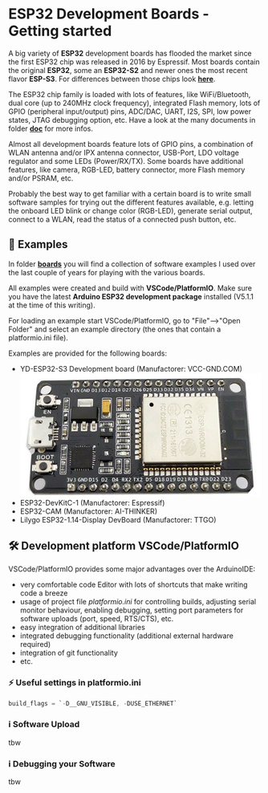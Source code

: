 # ESP32 Development Boards - Getting started

A big variety of **ESP32** development boards has flooded the market since the first ESP32 chip was released in 2016 by Espressif. Most boards contain the original **ESP32**, some an **ESP32-S2** and newer ones the most recent flavor **ESP-S3**. For differences between those chips look [**here**](https://github.com/yellobyte/ESP32-DevBoards-Getting-Started/raw/main/doc/Comparison_Espressif-ESP32-S2-C3-S3.pdf).

The ESP32 chip family is loaded with lots of features, like WiFi/Bluetooth, dual core (up to 240MHz clock frequency), integrated Flash memory, lots of GPIO (peripheral input/output) pins, ADC/DAC, UART, I2S, SPI, low power states, JTAG debugging option, etc. Have a look at the many documents in folder [**doc**](https://github.com/yellobyte/ESP32-DevBoards-Getting-Started/blob/main/doc) for more infos.

Almost all development boards feature lots of GPIO pins, a combination of WLAN antenna and/or IPX antenna connector, USB-Port, LDO voltage regulator and some LEDs (Power/RX/TX). Some boards have additional features, like camera, RGB-LED, battery connector, more Flash memory and/or PSRAM, etc.

Probably the best way to get familiar with a certain board is to write small software samples for trying out the different features available, e.g. letting the onboard LED blink or change color (RGB-LED), generate serial output, connect to a WLAN, read the status of a connected push button, etc.

## :file_folder: Examples

In folder [**boards**](https://github.com/yellobyte/ESP32-DevBoards-Getting-Started/blob/main/boards) you will find  a collection of software examples I used over the last couple of years for playing with the various boards.  

All examples were created and build with **VSCode/PlatformIO**. Make sure you have the latest **Arduino ESP32 development package** installed (V5.1.1 at the time of this writing).

For loading an example start VSCode/PlatformIO, go to "File"-->"Open Folder" and select an example directory (the ones that contain a platformio.ini file).

Examples are provided for the following boards:

- YD-ESP32-S3 Development board (Manufactorer: VCC-GND.COM)
![github](https://github.com/yellobyte/ESP32-DevBoards-Getting-Started/raw/main/boards/ESP32-DevKitC-1_(Espressif)/doc/ESP32-Devkit-V1.jpg)
- ESP32-DevKitC-1 (Manufactorer: Espressif)
- ESP32-CAM (Manufactorer: AI-THINKER)
- Lilygo ESP32-1.14-Display DevBoard (Manufactorer: TTGO)

## :hammer_and_wrench: Development platform VSCode/PlatformIO

VSCode/PlatformIO provides some major advantages over the ArduinoIDE:
  - very comfortable code Editor with lots of shortcuts that make writing code a breeze
  - usage of project file *platformio.ini* for controlling builds, adjusting serial monitor behaviour, enabling debugging, setting port parameters for software uploads (port, speed, RTS/CTS), etc.
  - easy integration of additional libraries
  - integrated debugging functionality (additional external hardware required)
  - integration of git functionality
  - etc.

### :zap: Useful settings in platformio.ini


```c
build_flags = `-D__GNU_VISIBLE, -DUSE_ETHERNET`
```

### :information_source: Software Upload

tbw

### :information_source: Debugging your Software 

tbw